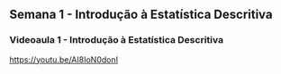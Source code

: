 ## Semana 1 - Introdução à Estatística Descritiva

### Videoaula 1 - Introdução à Estatística Descritiva
https://youtu.be/AI8IoN0donI

